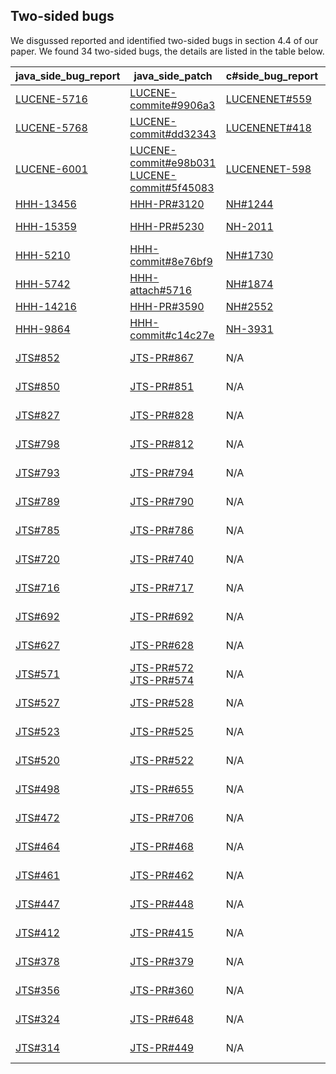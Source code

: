 ## Two-sided bugs

We disgussed reported and identified two-sided bugs in section 4.4 of our paper. We found 34 two-sided bugs, the details are listed in the table below.

| java_side_bug_report | java_side_patch | c#side_bug_report | c#side_patch | reported_or_identified |
|-----------------------|-----------------|------------------|--------------|------------------------|
| [LUCENE-5716](https://issues.apache.org/jira/browse/LUCENE-5716) | [LUCENE-commite#9906a3](https://github.com/apache/lucene/commit/e9906a334b8e123e93b917c3feb6e55fed0a8c57)                                                                                  | [LUCENENET#559](https://github.com/apache/lucenenet/issues/559)            | [LUCENENET-PR#563](https://github.com/apache/lucenenet/pull/563/files)                     | reported               |
| [LUCENE-5768](https://issues.apache.org/jira/browse/LUCENE-5768) | [LUCENE-commit#dd32343](https://github.com/apache/lucene/commit/dd32343ee2ca8ac14d5093ef1aa0b91a7d8079c2)                                                                                  | [LUCENENET#418](https://github.com/apache/lucenenet/issues/418)            | [LUCENENET-PR#434](https://github.com/apache/lucenenet/pull/434/files)        | reported               |
| [LUCENE-6001](https://issues.apache.org/jira/browse/LUCENE-6001) | [LUCENE-commit#e98b031](https://github.com/apache/lucene/commit/e98b031bda5df7b63298c7b79ce04bd24e79af9d) [LUCENE-commit#5f45083](https://github.com/apache/lucene/commit/5f45083f676b3f46b3f9f2125c5c9e2083565d65) | [LUCENENET-598](https://issues.apache.org/jira/browse/LUCENENET-598)      | [LUCENENET-commit#3b86123](https://github.com/apache/lucenenet/commit/3b86123ce31d305b635e41c499e4ad53d4d25438)                                                                                                                                                                    | reported               |
| [HHH-13456](https://hibernate.atlassian.net/browse/HHH-13456)  | [HHH-PR#3120](https://github.com/hibernate/hibernate-orm/pull/3120/files)                                                                                                        | [NH#1244](https://github.com/nhibernate/nhibernate-core/issues/1244) | [NH-PR#2757](https://github.com/nhibernate/nhibernate-core/pull/2757/files)                                                                                                                                                                                                                                                                                                  | reported               |
| [HHH-15359](https://hibernate.atlassian.net/browse/HHH-15359)  | [HHH-PR#5230](https://github.com/hibernate/hibernate-orm/pull/5230/files)                                                                                                        | [NH-2011](https://nhibernate.jira.com/browse/NH-2011)                | [NH-commit#04c7985](https://github.com/nhibernate/nhibernate-core/commit/04c7985fee89dec20814d9cd3f31736c52201bf9) | reported               |
| [HHH-5210](https://hibernate.atlassian.net/browse/HHH-5210)   | [HHH-commit#8e76bf9](https://github.com/hibernate/hibernate-orm/commit/8e76bf9648aaacd7ba726b4c8cf15c2d0827caf7)                                                                        | [NH#1730](https://github.com/nhibernate/nhibernate-core/issues/1730) | [NH-PR#1731](https://github.com/nhibernate/nhibernate-core/pull/1731/files)                                                                                                                                                                                                                                                                                                   | reported               |
| [HHH-5742](https://hibernate.atlassian.net/browse/HHH-5742)   | [HHH-attach#5716](https://hibernate.atlassian.net/browse/HHH-5716)                                                                                                                   | [NH#1874](https://github.com/nhibernate/nhibernate-core/issues/1874) | [NH-PR#1878](https://github.com/nhibernate/nhibernate-core/pull/1878/files)                                                                                                                                                                                                                                                                                                   | reported               |
| [HHH-14216](https://hibernate.atlassian.net/browse/HHH-14216)  | [HHH-PR#3590](https://github.com/hibernate/hibernate-orm/pull/3590/files)                                                                                                        | [NH#2552](https://github.com/nhibernate/nhibernate-core/issues/2552) | [NH-PR#2576](https://github.com/nhibernate/nhibernate-core/pull/2576/files)                                                                                                                                                                                                                                                                                                   | reported               |
| [HHH-9864](https://hibernate.atlassian.net/browse/HHH-9864)   | [HHH-commit#c14c27e](https://github.com/apache/lucenenet/commit/c14c27e7696cf88d628dae83b5190d8c87e9fac8)                                                                               | [NH-3931](https://nhibernate.jira.com/browse/NH-3931)                | [NH-PR#582](https://github.com/nhibernate/nhibernate-core/pull/582/files)                                                                                                                                                                                                                                                                                                    | reported               |
| [JTS#852](https://github.com/locationtech/jts/issues/852)    | [JTS-PR#867](https://github.com/locationtech/jts/pull/867/files)                                                                                                               | N/A              | [NTS-commit#cdaed3e](https://github.com/NetTopologySuite/NetTopologySuite/commit/cdaed3e9a8c7167f2d0fa6d0fca65e64748ddbfe)                                                                                                                                                                                                                                                            | identified             |
| [JTS#850](https://github.com/locationtech/jts/issues/850)    | [JTS-PR#851](https://github.com/locationtech/jts/pull/851/files)                                                                                                                | N/A                                                       | [NTS-commit#2cb7c52](https://github.com/NetTopologySuite/NetTopologySuite/commit/2cb7c525e252ed4976e8faf5a596632f13e59c20)                                                                                                                                                                                                                                                            | identified             |
| [JTS#827](https://github.com/locationtech/jts/issues/827)    | [JTS-PR#828](https://github.com/locationtech/jts/pull/828/files)                                                                                                              | N/A                                                       | [NTS-commit#60eed6b](https://github.com/NetTopologySuite/NetTopologySuite/commit/60eed6b2f2b5cfcf01fcc07fdb0cdac40ee44702)                                                                                                                                                                                                                                                            | identified             |
| [JTS#798](https://github.com/locationtech/jts/issues/798)    | [JTS-PR#812](https://github.com/locationtech/jts/pull/812/files)                                                                                                               | N/A                                                       | [NTS-commit#97d56cc](https://github.com/NetTopologySuite/NetTopologySuite/commit/97d56cc7fbb348e966fb747fa0dca8521ef23f18)                                                                                                                                                                                                                                                            | identified             |
| [JTS#793](https://github.com/locationtech/jts/issues/793)    | [JTS-PR#794](https://github.com/locationtech/jts/pull/794/files)                                                                                                                | N/A                                                       | [NTS-commit#55004e6](https://github.com/NetTopologySuite/NetTopologySuite/commit/55004e6bc2bcd6c1626bb999f5b5d56937f419b1)                                                                                                                                                                                                                                                            | identified             |
| [JTS#789](https://github.com/locationtech/jts/issues/789)    | [JTS-PR#790](https://github.com/locationtech/jts/pull/790/files)                                                                                                                | N/A                                                       | [NTS-commit#2237517](https://github.com/NetTopologySuite/NetTopologySuite/commit/2237517ffb5ff18bf55616656236508e65e96a13)                                                                                                                                                                                                                                                            | identified             |
| [JTS#785](https://github.com/locationtech/jts/issues/785)    | [JTS-PR#786](https://github.com/locationtech/jts/pull/786/files)                                                                                                               | N/A                                                       | [NTS-commit#6acd1d8](https://github.com/NetTopologySuite/NetTopologySuite/commit/6acd1d8110663b0e1c1562fffaad2e2d220ac0a1)                                                                                                                                                                                                                                                            | identified             |
| [JTS#720](https://github.com/locationtech/jts/issues/720)    | [JTS-PR#740](https://github.com/locationtech/jts/pull/740/files)                                                                                                                | N/A                                                       | [NTS-commit#5f5bcaa](https://github.com/NetTopologySuite/NetTopologySuite/commit/5f5bcaa674d804367be011b9f1c6e44c106fa260)                                                                                                                                                                                                                                                            | identified             |
| [JTS#716](https://github.com/locationtech/jts/issues/716)    | [JTS-PR#717](https://github.com/locationtech/jts/pull/717/files)                                                                                                                | N/A                                                       | [NTS-commit#fd65e7b](https://github.com/locationtech/jts/commit/fd65e7b73da5660573317aaf94b629de9d392678)                                                                                                                                                                                                                                                                             | identified             |
| [JTS#692](https://github.com/locationtech/jts/issues/691)    | [JTS-PR#692](https://github.com/locationtech/jts/pull/692/files)                                                                                                                | N/A                                                       | [NTS-commit#43b7da0](https://github.com/NetTopologySuite/NetTopologySuite/commit/43b7da0555f343450a9c230b35ff13c51dea2b23)                                                                                                                                                                                                                                                            | identified             |
| [JTS#627](https://github.com/locationtech/jts/issues/627)    | [JTS-PR#628](https://github.com/locationtech/jts/pull/628/files)                                                                                                                | N/A                                                       | [NTS-commit#0289a61](https://github.com/NetTopologySuite/NetTopologySuite/commit/0289a615d1cf8da93bd17e46ced00de64e7447aa)                                                                                                                                                                                                                                                            | identified             |
| [JTS#571](https://github.com/locationtech/jts/issues/571)    | [JTS-PR#572](https://github.com/locationtech/jts/pull/572/files) [JTS-PR#574](https://github.com/locationtech/jts/pull/574/files)                                                             | N/A                                                       | [NTS-commit#ff82cc7](https://github.com/NetTopologySuite/NetTopologySuite/commit/ff82cc70f9704261bec68b81b17f5098bc26cb63)                                                                                                                                                                                                                                                            | identified             |
| [JTS#527](https://github.com/locationtech/jts/issues/527)    | [JTS-PR#528](https://github.com/locationtech/jts/pull/528/files)                                                                                                                | N/A                                                       | [NTS-commit#4ba2786](https://github.com/locationtech/jts/commit/4ba27868ba64e6ec77a0d4e5c42335f06580e106)                                                                                                                                                                                                                                                                             | identified             |
| [JTS#523](https://github.com/locationtech/jts/issues/523)    | [JTS-PR#525](https://github.com/locationtech/jts/pull/525/files)                                                                                                                | N/A                                                       | [NTS-commit#b01c1b4](https://github.com/NetTopologySuite/NetTopologySuite/commit/b01c1b46b192ba2e2f889540b281442f81d52adb)                                                                                                                                                                                                                                                            | identified             |
| [JTS#520](https://github.com/locationtech/jts/issues/520)    | [JTS-PR#522](https://github.com/locationtech/jts/pull/522/files)                                                                                                                | N/A                                                       | [NTS-commit#98232c2](https://github.com/NetTopologySuite/NetTopologySuite/commit/98232c27f3aa69889f350e2037bfe333b172413b)                                                                                                                                                                                                                                                            | identified             |
| [JTS#498](https://github.com/locationtech/jts/issues/498)    | [JTS-PR#655](https://github.com/locationtech/jts/pull/655/files)                                                                                                                | N/A                                                       | [NTS-commit#ba0844f](https://github.com/NetTopologySuite/NetTopologySuite/commit/ba0844f9963c2aca6871e1c22db938441d3bd0c7)                                                                                                                                                                                                                                                            | identified             |
| [JTS#472](https://github.com/locationtech/jts/issues/472)    | [JTS-PR#706](https://github.com/locationtech/jts/pull/706/files)                                                                                                                | N/A                                                       | [NTS-commit#b01c1b](https://github.com/NetTopologySuite/NetTopologySuite/commit/b01c1b46b192ba2e2f889540b281442f81d52adb)                                                                                                                                                                                                                                                            | identified             |
| [JTS#464](https://github.com/locationtech/jts/issues/464)    | [JTS-PR#468](https://github.com/locationtech/jts/pull/468/files)                                                                                                                | N/A                                                       | [NTS-commit#a7540fa](https://github.com/NetTopologySuite/NetTopologySuite/commit/a7540fa48dd09808379dff6969bfa9746adc83fd)                                                                                                                                                                                                                                                            | identified             |
| [JTS#461](https://github.com/locationtech/jts/issues/461)    | [JTS-PR#462](https://github.com/locationtech/jts/pull/462/files)                                                                                                                | N/A                                                       | [NTS-commit#d48b634](https://github.com/NetTopologySuite/NetTopologySuite/commit/d48b634ba5de9d5c8d00d55fb84c2173a81bd480)                                                                                                                                                                                                                                                            | identified             |
| [JTS#447](https://github.com/locationtech/jts/issues/447)    | [JTS-PR#448](https://github.com/locationtech/jts/pull/448/files)                                                                                                                | N/A                                                       | [NTS-commit#04d4908](https://github.com/NetTopologySuite/NetTopologySuite/commit/04d4908d7c1eeef441d0ecc3a6a5f864176e166b)                                                                                                                                                                                                                                                            | identified             |
| [JTS#412](https://github.com/locationtech/jts/issues/412)    | [JTS-PR#415](https://github.com/locationtech/jts/pull/415/files)                                                                                                                | N/A                                                       | [NTS-commit#4918959](https://github.com/NetTopologySuite/NetTopologySuite/commit/491895910f782c76ad3c47a95fa1b21bba6f4e20)                                                                                                                                                                                                                                                            | identified             |
| [JTS#378](https://github.com/locationtech/jts/issues/378)    | [JTS-PR#379](https://github.com/locationtech/jts/pull/379/files)                                                                                                               | N/A                                                       | [NTS-commit#383ca58](https://github.com/NetTopologySuite/NetTopologySuite/commit/383ca5809b6ffe656330ed9514ed533078e72343)                                                                                                                                                                                                                                                            | identified             |
| [JTS#356](https://github.com/locationtech/jts/issues/356)    | [JTS-PR#360](https://github.com/locationtech/jts/pull/360/files)                                                                                                                | N/A                                                       | [NTS-commit#36e258d](https://github.com/NetTopologySuite/NetTopologySuite/commit/36e258d4d1286884509700bd0042b9098ecc62a4)                                                                                                                                                                                                                                                            | identified             |
| [JTS#324](https://github.com/locationtech/jts/issues/324)    | [JTS-PR#648](https://github.com/locationtech/jts/pull/648/files)                                                                                                                | N/A                                                       | [NTS-commit#bffe7e1](https://github.com/NetTopologySuite/NetTopologySuite/commit/bffe7e18c2ee2b025804fbea8d4e272783e9528e)                                                                                                                                                                                                                                                            | identified             |
| [JTS#314](https://github.com/locationtech/jts/issues/314)    | [JTS-PR#449](https://github.com/locationtech/jts/pull/449/files)                                                                                                                | N/A                                                       | [NTS-commit#ca11ecd](https://github.com/NetTopologySuite/NetTopologySuite/commit/ca11ecd2bb9a2aada8b1bf5f0637f52b21241be8)                                                                                                                                                                                                                                                            | identified             |

